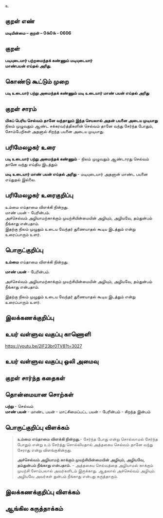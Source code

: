 உ

## குறள் எண் 

**மடியின்மை – குறள் – 0௬0௬ - 0606**  

## குறள் 

**படியுடையார் பற்றமைந்தக் கண்ணும் மடியுடையார்  
மாண்பயன் எய்தல் அரிது.**  

## கொண்டு கூட்டும் முறை

**படி உடையார் பற்று அமைந்தக் கண்ணும் மடி உடையார் மாண் பயன் எய்தல் அரிது**

## குறள் சாரம் 

**மிகப் பெரிய செல்வம் தானே வந்தாலும் இந்த செயலால் அதன் பயனை அடைய முடியாது**  
நிலம் முழுவதும் ஆண்ட சக்கரவர்த்திகளின் செல்வம் தானே வந்து சேர்ந்த போதும்,  
சோம்பேறிகள் அதனால் சிறந்த பயனை அடைய முடியாது.  

## பரிமேலழகர் உரை

**படி உடையார் பற்று அமைந்தக் கண்ணும்** - நிலம் முழுவதும் ஆண்டாரது செல்வம் தானே வந்து எய்திய இடத்தும்  

**மடி உடையார் மாண் பயன் எய்தல் அரிது** - மடியுடையார் அதனான் மாண்ட பயனை எய்துதல் இல்லை.    

## பரிமேலழகர் உரைகுறிப்பு   

உம்மை எய்தாமை விளக்கி நின்றது.  
மாண் பயன் - பேரின்பம்.  
அச்செல்வம் அழியாமற்காக்கும் முயற்சியின்மையின் அழியும், அழியவே, தம்துன்பம் நீங்காது என்பதாம்.  
இதற்கு நிலம் முழுதும் உடைய வேந்தர் துணையாதல் கூடிய இடத்தும் என்று உரைப்பாரும் உளர்.   

## பொருட்குறிப்பு   

**உம்மை** எய்தாமை விளக்கி நின்றது. 

**மாண் பயன்** - பேரின்பம்.  

அச்செல்வம் அழியாமற்காக்கும் முயற்சியின்மையின் அழியும், அழியவே, தம்துன்பம் நீங்காது என்பதாம்.  

இதற்கு நிலம் முழுதும் உடைய வேந்தர் துணையாதல் கூடிய இடத்தும் என்று உரைப்பாரும் உளர்.   


## இலக்கணக்குறிப்பு  


## உயர் வள்ளுவ வகுப்பு காணொளி

https://youtu.be/2lF23br0TV8?t=3027 

## உயர் வள்ளுவ வகுப்பு ஒலி அமைவு 

 
## குறள் சார்ந்த கதைகள் 


## தொன்மையான சொற்கள்

**பற்று** - செல்வம்   
**மாண் பயன்** -  மாண்ட பயன் - மாட்சிமைப்பட்ட பயன் - பேரின்பம் - சிறந்த இன்பம்    

## பொருட்குறிப்பு விளக்கம்

>**உம்மை எய்தாமை விளக்கி நின்றது.**- சேர்ந்த போது என்று சொல்லாமல் சேர்ந்த போதும் என்று உம் சேர்த்து சொல்லியதால் அத்தகைய செல்வம் தானே வந்து சேராது என்று விளங்குகின்றது. 
>  
>**அச்செல்வம் அழியாமற் காக்கும் முயற்சியின்மையின் அழியும், அழியவே, தம்துன்பம் நீங்காது என்பதாம்.** - அத்தகைய செல்வத்தை அழியாமல் காக்கும் முயற்சி சோம்பலால் அவர்களிடம் இருக்காது. ஆதலால் அச்செல்வம் அழியும். அழியவே அவர்கள் துன்பம் நீங்காது என்பது கருத்தாகும்.  


## இலக்கணக்குறிப்பு விளக்கம்


## ஆங்கில கருத்தாக்கம் 


